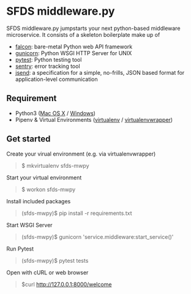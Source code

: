 # SFDS middleware.py
SFDS middleware.py jumpstarts your next python-based middleware microservice. It consists of a skeleton boilerplate make up of
* [falcon](https://falconframework.org/): bare-metal Python web API framework 
* [gunicorn](https://gunicorn.org/): Python WSGI HTTP Server for UNIX
* [pytest](https://docs.pytest.org/en/latest/): Python testing tool 
* [sentry](https://sentry.io/): error tracking tool
* [jsend](https://github.com/omniti-labs/jsend):  a specification for a simple, no-frills, JSON based format for application-level communication

## Requirement
* Python3 
([Mac OS X](https://docs.python-guide.org/starting/install3/osx/) / [Windows](https://www.stuartellis.name/articles/python-development-windows/))
* Pipenv & Virtual Environments ([virtualenv](https://docs.python-guide.org/dev/virtualenvs/#virtualenvironments-ref) / [virtualenvwrapper](https://virtualenvwrapper.readthedocs.io/en/latest/))

## Get started

Create your virual environment (e.g. via virtualenvwrapper)
> $ mkvirtualenv sfds-mwpy

Start your virtual environment 
> $ workon sfds-mwpy

Install included packages
> (sfds-mwpy)$ pip install -r requirements.txt

Start WSGI Server
> (sfds-mwpy)$ gunicorn 'service.middleware:start_service()'

Run Pytest
> (sfds-mwpy)$ pytest tests

Open with cURL or web browser
> $curl http://127.0.0.1:8000/welcome



